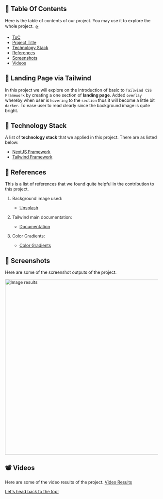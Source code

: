 ## 📌 Table Of Contents
Here is the table of contents of our project. You may use it to explore the whole project. 🛸

- [ToC](#-table-of-contents)
- [Project Title](#-landing-page-via-tailwind)
- [Technology Stack](#-technology-stack)
- [References](#-references)
- [Screenshots](#-screenshots)
- [Videos](#%EF%B8%8F-videos)

## 📢 Landing Page via Tailwind
In this project we will explore on the introduction of basic to `Tailwind CSS Framework` by creating a one section of **landing page**. Added `overlay` whereby when user is `hovering` to the `section` thus it will become a little bit `darker`. To ease user to read clearly since the background image is quite bright.

## 🚀 Technology Stack
A list of **technology stack** that we applied in this project. There are as listed below:
- [NextJS Framework](https://nextjs.org/)
- [Tailwind Framework](https://tailwindcss.com/)

## 🔎 References
This is a list of references that we found quite helpful in the contribution to this project.
1. Background image used:
    - [Unsplash](https://unsplash.com/s/photos/canyon)
   
2. Tailwind main documentation:
    - [Documentation](https://tailwindcss.com/docs/installation)
    
3. Color Gradients:
    - [Color Gradients](https://uigradients.com/)

## 📸 Screenshots
Here are some of the screenshot outputs of the project.

<img width="580" alt="Image results" src="https://user-images.githubusercontent.com/92319348/198091508-aa480db3-309b-465c-9e11-0e6ac4d9b420.png">


## 📽️ Videos
Here are some of the video results of the project. [Video Results](https://youtu.be/SUweYwzNpns?t=5)

[Let's head back to the top!](#-table-of-contents)


